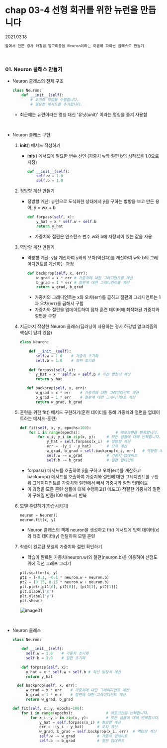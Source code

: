 # chap 03-4 선형 회귀를 위한 뉴런을 만듭니다

2021.03.18

```python
앞에서 만든 경사 하강법 알고리즘을 Neuron이라는 이름의 파이썬 클래스로 만들기
```

<br>

### 01. Neuron 클래스 만들기

* Neuron 클래스의 전체 구조

  ```python
  class Neuron:
      def __init__(self):
          # 초기화 작업을 수행합니다.
          # 필요한 메서드를 추가합니다.
  ```

  * 최근에는 뉴런이라는 명칭 대신 '유닛(unit)' 이라는 명칭을 즐겨 사용함


<br>

* Neuron 클래스 구현
  1. __init__() 메서드 작성하기

     * __init__() 메서드에 필요한 변수 선언 (가중치 w와 절편 b의 시작값을 1.0으로 지정)

       ```python
       def __init__(self):
           self.w = 1.0
           self.b = 1.0
       ```

  2. 정방향 계산 만들기

     * 정방향 계산: 뉴런으로 도식화한 상태에서 ŷ을 구하는 방향을 보고 만든 용어, ŷ = wx + b

       ```python
       def forpass(self, x):
           y_hat = x * self.w + self.b
           return y_hat
       ```
       * 가중치와 절편은 인스턴스 변수 w와 b에 저장되어 있는 값을 사용

  3. 역방향 계산 만들기

     * 역방향 계산: ŷ을 계산하여 y와의 오차(역전파)를 계산하여 w와 b의 그레이디언트를 계산하는 과정

       ```python
       def backprop(self, x, err):
           w_grad = x * err	# 가중치에 대한 그레디언트를 계산
           b_grad = 1 * err	# 절편에 대한 그레디언트를 계산
           return w_grad, b_grad
       ```

       * 가중치의 그레디언트는 x와 오차(err)를 곱하고 절편의 그레디언트는 1과 오차(err)를 곱해서 구함
       * 가중치와 절편을 업데이트하여 점차 훈련 데이터에 최적화된 가중치와 절편을 구함

  4. 지금까지 작성한 Neuron 클래스(딥러닝이 사용하는 경사 하강법 알고리즘의 핵심이 담겨 있음)

     ```python
     class Neuron:
         
         def __init__(self):
         	self.w = 1.0	# 가중치 초기화
         	self.b = 1.0	# 절편 초기화
         
         def forpass(self, x):
         	y_hat = x * self.w + self.b	# 직선 방정식 계산
         	return y_hat
     
     	def backprop(self, x, err):
         	w_grad = x * err	# 가중치에 대한 그레이디언트 계산
         	b_grad = 1 * err	# 절편에 대한 그레이디언트 계산
         	return w_grad, b_grad
     ```

  5. 훈련을 위한 fit() 메서드 구현하기(훈련 데이터를 통해 가중치와 절편을 업데이트하는 메서드-훈련)

     ```python
     def fit(self, x, y, epochs=100):
         for i in range(epochs):				# 에포크만큼 반복합니다.
             for x_i, y_i in zip(x, y):		# 모든 샘플에 대해 반복합니다.
                 y_hat = self.forpass(x_i)	# 정방향 계산
                 err = -(y_i - y_hat)		# 오차 계산
                 w_grad, b_grad = self.backprop(x_i, err)	# 역방향 계산
                 self.w -= w_grad			# 가중치 업데이트
                 self.b -= b_grad			# 절편 업데이트
     ```

     * forpass() 메서드를 호출하여 ŷ을 구하고 오차(err)를 계산하고 backprop() 메서드를 호출하여 가중치와 절편에 대한 그레디언트를 구한 뒤 그레이디언트를 가중치와 절편에서 빼서 가중치와 절편 업데이트
     * 이 과정을 모든 훈련 샘플에 대해 수행하고(1 에포크) 적절한 가중치와 절편이 구해질 만큼(100 에포크) 반복

  6. 모델 훈련하기(학습시키기)

     ```python
     neuron = Neuron()
     neuron.fit(x, y)
     ```

     * Neuron 클래스의 객체 neuron을 생성하고 fit() 메서드에 입력 데이터(x)와 타깃 데이터(y) 전달하여 모델 훈련

  7. 학습이 완료된 모델의 가중치와 절편 확인하기

     * 학습이 완료된 가중치(neuron.w)와 절편(neuron.b)을 이용하여 산점도 위에 직선 그래프 그리기

     ```python
     plt.scatter(x, y)
     pt1 = (-0.1, -0.1 * neuron.w + neuron.b)
     pt2 = (0.15, 0.15 * neuron.w + neuron.b)
     plt.plot([pt1[0], pt2[0]], [pt1[1], pt2[1]])
     plt.xlabel('x')
     plt.ylabel('y')
     plt.show()
     ```

     ![image01]()

<br>

* Neuron 클래스

  ```python
  class Neuron:
      
      def __init__(self):
      	self.w = 1.0	# 가중치 초기화
      	self.b = 1.0	# 절편 초기화
      
      def forpass(self, x):
      	y_hat = x * self.w + self.b	# 직선 방정식 계산
      	return y_hat
  
  	def backprop(self, x, err):
      	w_grad = x * err	# 가중치에 대한 그레이디언트 계산
      	b_grad = 1 * err	# 절편에 대한 그레이디언트 계산
      	return w_grad, b_grad
  
  def fit(self, x, y, epochs=100):
      for i in range(epochs):				# 에포크만큼 반복합니다.
          for x_i, y_i in zip(x, y):		# 모든 샘플에 대해 반복합니다.
              y_hat = self.forpass(x_i)	# 정방향 계산
              err = -(y_i - y_hat)		# 오차 계산
              w_grad, b_grad = self.backprop(x_i, err)	# 역방향 계산
              self.w -= w_grad			# 가중치 업데이트
              self.b -= b_grad			# 절편 업데이트
  ```

  